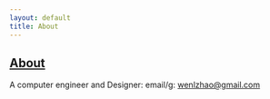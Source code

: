 ```yaml
---
layout: default
title: About
---
```

## [About]({{page.title}})

A computer engineer and Designer: email/g: wenlzhao@gmail.com
